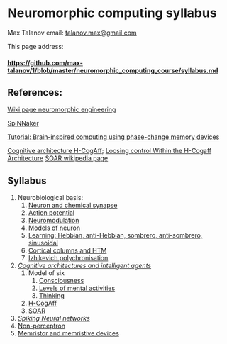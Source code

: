 # Neuromorphic computing syllabus

Max Talanov email: talanov.max@gmail.com

This page address:
#### https://github.com/max-talanov/1/blob/master/neuromorphic_computing_course/syllabus.md

## References:
[Wiki page neuromorphic engineering](https://en.wikipedia.org/wiki/Neuromorphic_engineering)

[SpiNNaker](https://amp-tomshardware-co-uk.cdn.ampproject.org/v/s/amp.tomshardware.co.uk/human-brain-neuromorphic-supercomputer-manchester,news-59387.html?amp_js_v=0.1#referrer=https%3A%2F%2Fwww.google.com&amp_tf=From%20%251%24s&ampshare=https%3A%2F%2Fwww.tomshardware.co.uk%2Fhuman-brain-neuromorphic-supercomputer-manchester%2Cnews-59387.html)

[Tutorial: Brain-inspired computing using phase-change memory devices](https://aip.scitation.org/doi/10.1063/1.5042413)

[Cognitive architecture H-CogAff](http://www.cs.bham.ac.uk/research/projects/cogaff/);
[Loosing control Within the H-Cogaff Architecture](http://www.cs.bham.ac.uk/~ddp/pettersLosingControlV5.pdf)
[SOAR wikipedia page](https://en.wikipedia.org/wiki/Soar_(cognitive_architecture))


## Syllabus

1. Neurobiological basis:
   1. [Neuron and chemical synapse](https://github.com/max-talanov/1/blob/master/affective_computing_course/neurons_and_chemical_synapses.md) 
   1. [Action potential](action_potential.md)
   1. [Neuromodulation](https://github.com/max-talanov/1/blob/master/affective_computing_course/neuromodulation.md)
   1. [Models of neuron](https://github.com/max-talanov/1/blob/master/artificial_intelligence_course/nn_intro.md)
   1. [Learning: Hebbian, anti-Hebbian, sombrero, anti-sombrero, sinusoidal](learning.md)
   1. [Cortical columns and HTM](cortical_columns.md)
   1. [Izhikevich polychronisation](https://github.com/max-talanov/1/blob/master/artificial_intelligence_course/izhi.md)
1. *[Cognitive architectures and intelligent agents](https://github.com/max-talanov/1/blob/master/affective_computing_course/cognitive_architecture.md)*
   1. Model of six
	  1. [Consciousness](https://github.com/max-talanov/1/blob/master/affective_computing_course/consciousness.md)
	  1. [Levels of mental activities](https://github.com/max-talanov/1/blob/master/affective_computing_course/levels_of_mental_activities.md)
	  1. [Thinking](https://github.com/max-talanov/1/blob/master/affective_computing_course/thinking.md)
   1. [H-CogAff](http://www.cs.bham.ac.uk/research/projects/cogaff/)
   1. [SOAR](https://en.wikipedia.org/wiki/Soar_(cognitive_architecture))
1. *[Spiking Neural networks](https://github.com/max-talanov/1/blob/master/affective_computing_course/realistic_nns.md)*
1. [Non-perceptron](https://github.com/max-talanov/1/blob/master/artificial_intelligence_course/non_perceptron.md)
1. [Memristor and memristive devices](memristor.md)
